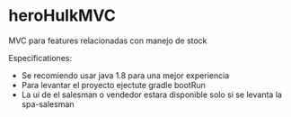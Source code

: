 # heroHulkMVC
MVC para features relacionadas con manejo de stock

Especificationes:

- Se recomiendo usar java 1.8 para una mejor experiencia
- Para levantar el proyecto ejectute gradle bootRun
- La ui de el salesman o vendedor estara disponible solo si se levanta la spa-salesman
